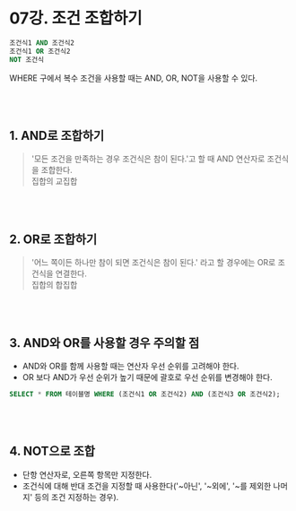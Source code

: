 # 07강. 조건 조합하기

```sql
조건식1 AND 조건식2
조건식1 OR 조건식2
NOT 조건식
```

WHERE 구에서 복수 조건을 사용할 때는 AND, OR, NOT을 사용할 수 있다.

<br><br>

## 1. AND로 조합하기
> '모든 조건을 만족하는 경우 조건식은 참이 된다.'고 할 때 AND 연산자로 조건식을 조합한다.  
> 집합의 교집합

<br><br>

## 2. OR로 조합하기
> '어느 쪽이든 하나만 참이 되면 조건식은 참이 된다.' 라고 할 경우에는 OR로 조건식을 연결한다.  
> 집합의 합집합

<br><br>

## 3. AND와 OR를 사용할 경우 주의할 점
* AND와 OR를 함께 사용할 때는 연산자 우선 순위를 고려해야 한다.
* OR 보다 AND가 우선 순위가 높기 때문에 괄호로 우선 순위를 변경해야 한다.

```sql
SELECT * FROM 테이블명 WHERE (조건식1 OR 조건식2) AND (조건식3 OR 조건식2);
```

<br><br>

## 4. NOT으로 조합
* 단항 연산자로, 오른쪽 항목만 지정한다.
* 조건식에 대해 반대 조건을 지정할 때 사용한다('~아닌', '~외에', '~를 제외한 나머지' 등의 조건 지정하는 경우).
